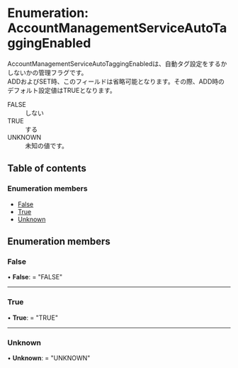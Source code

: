 # Enumeration: AccountManagementServiceAutoTaggingEnabled


<div lang=\"ja\"> AccountManagementServiceAutoTaggingEnabledは、自動タグ設定をするかしないかの管理フラグです。<br> ADDおよびSET時、このフィールドは省略可能となります。その際、ADD時のデフォルト設定値はTRUEとなります。 </div>  <dl class=term>   <dt class=\"term__item\">FALSE</dt>   <dd class=\"term__desc\"><span lang=\"ja\">しない</span></dd>   <dt class=\"term__item\">TRUE</dt>   <dd class=\"term__desc\"><span lang=\"ja\">する</span></dd>   <dt class=\"term__item\">UNKNOWN</dt>   <dd class=\"term__desc\"><span lang=\"ja\">未知の値です。</span></dd> </dl>

## Table of contents

### Enumeration members

- [False](accountmanagementserviceautotaggingenabled.md#false)
- [True](accountmanagementserviceautotaggingenabled.md#true)
- [Unknown](accountmanagementserviceautotaggingenabled.md#unknown)

## Enumeration members

### False

• **False**: = "FALSE"

___

### True

• **True**: = "TRUE"

___

### Unknown

• **Unknown**: = "UNKNOWN"
